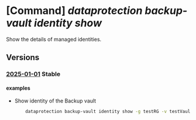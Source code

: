 # [Command] _dataprotection backup-vault identity show_

Show the details of managed identities.

## Versions

### [2025-01-01](/Resources/mgmt-plane/L3N1YnNjcmlwdGlvbnMve30vcmVzb3VyY2Vncm91cHMve30vcHJvdmlkZXJzL21pY3Jvc29mdC5kYXRhcHJvdGVjdGlvbi9iYWNrdXB2YXVsdHMve30=/2025-01-01.xml) **Stable**

<!-- mgmt-plane /subscriptions/{}/resourcegroups/{}/providers/microsoft.dataprotection/backupvaults/{} 2025-01-01 identity -->

#### examples

- Show identity of the Backup vault
    ```bash
        dataprotection backup-vault identity show -g testRG -v testVault
    ```
